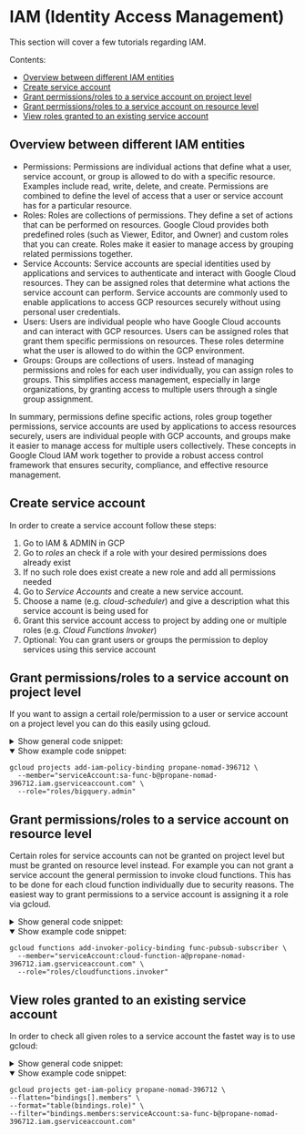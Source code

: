 # IAM (Identity Access Management)

This section will cover a few tutorials regarding IAM.

Contents:

- [Overview between different IAM entities](#overview-between-different-iam-entities)
- [Create service account](#create-service-account)
- [Grant permissions/roles to a service account on project level](#grant-permissionsroles-to-a-service-account-on-project-level)
- [Grant permissions/roles to a service account on resource level](#grant-permissionsroles-to-a-service-account-on-resource-level)
- [View roles granted to an existing service account](#view-roles-granted-to-an-existing-service-account)

## Overview between different IAM entities

- Permissions:
  Permissions are individual actions that define what a user, service account, or group is allowed to do with a specific resource. Examples include read, write, delete, and create. Permissions are combined to define the level of access that a user or service account has for a particular resource.
- Roles:
  Roles are collections of permissions. They define a set of actions that can be performed on resources. Google Cloud provides both predefined roles (such as Viewer, Editor, and Owner) and custom roles that you can create. Roles make it easier to manage access by grouping related permissions together.
- Service Accounts:
  Service accounts are special identities used by applications and services to authenticate and interact with Google Cloud resources. They can be assigned roles that determine what actions the service account can perform. Service accounts are commonly used to enable applications to access GCP resources securely without using personal user credentials.
- Users:
  Users are individual people who have Google Cloud accounts and can interact with GCP resources. Users can be assigned roles that grant them specific permissions on resources. These roles determine what the user is allowed to do within the GCP environment.
- Groups:
  Groups are collections of users. Instead of managing permissions and roles for each user individually, you can assign roles to groups. This simplifies access management, especially in large organizations, by granting access to multiple users through a single group assignment.

In summary, permissions define specific actions, roles group together permissions, service accounts are used by applications to access resources securely, users are individual people with GCP accounts, and groups make it easier to manage access for multiple users collectively. These concepts in Google Cloud IAM work together to provide a robust access control framework that ensures security, compliance, and effective resource management.

## Create service account

In order to create a service account follow these steps:

1. Go to IAM & ADMIN in GCP
2. Go to _roles_ an check if a role with your desired permissions does already exist
3. If no such role does exist create a new role and add all permissions needed
4. Go to _Service Accounts_ and create a new service account.
5. Choose a name (e.g. _cloud-scheduler_) and give a description what this service account is being used for
6. Grant this service account access to project by adding one or multiple roles (e.g. _Cloud Functions Invoker_)
7. Optional: You can grant users or groups the permission to deploy services using this service account

## Grant permissions/roles to a service account on project level

If you want to assign a certail role/permission to a user or service account on a project level you can do this easily using gcloud.

<details>
<summary>Show general code snippet:</summary>

```shell
gcloud projects add-iam-policy-binding <proejct-id> \
  --member="serviceAccount:<service-acc-name>@<project-id>.iam.gserviceaccount.com" \
  --role="roles/<gcp-resource>.<type>"
```

</details>

<details open>
<summary>Show example code snippet:</summary>

```shell
gcloud projects add-iam-policy-binding propane-nomad-396712 \
  --member="serviceAccount:sa-func-b@propane-nomad-396712.iam.gserviceaccount.com" \
  --role="roles/bigquery.admin"
```

</details>

## Grant permissions/roles to a service account on resource level

Certain roles for service accounts can not be granted on project level but must be granted on resource level instead. For example you can not grant a service account the general permission to invoke cloud functions. This has to be done for each cloud function individually due to security reasons.
The easiest way to grant permissions to a service account is assigning it a role via gcloud.

<details>
<summary>Show general code snippet:</summary>

```shell
gcloud <gcp-service> add-invoker-policy-binding <resource-name> \
  --member="serviceAccount:<service-acc-name>@<project-id>.iam.gserviceaccount.com" \
  --role="roles/<gcp-resource>.<type>"
```

</details>

<details open>
<summary>Show example code snippet:</summary>

```shell
gcloud functions add-invoker-policy-binding func-pubsub-subscriber \
  --member="serviceAccount:cloud-function-a@propane-nomad-396712.iam.gserviceaccount.com" \
  --role="roles/cloudfunctions.invoker"
```

</details>

## View roles granted to an existing service account

In order to check all given roles to a service account the fastet way is to use gcloud:

<details>
<summary>Show general code snippet:</summary>

```shell
gcloud projects get-iam-policy <project-id> \
--flatten="bindings[].members" \
--format="table(bindings.role)" \
--filter="bindings.members:serviceAccount:<service-account>@<project-id>.iam.gserviceaccount.com"
```

</details>

<details open>
<summary>Show example code snippet:</summary>

```shell
gcloud projects get-iam-policy propane-nomad-396712 \
--flatten="bindings[].members" \
--format="table(bindings.role)" \
--filter="bindings.members:serviceAccount:sa-func-b@propane-nomad-396712.iam.gserviceaccount.com"
```

</details>

